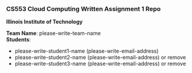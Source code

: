 ### CS553 Cloud Computing Written Assignment 1 Repo
**Illinois Institute of Technology**  

**Team Name**: please-write-team-name  
**Students**:  
* please-write-student1-name (please-write-email-address)  
* please-write-student2-name (please-write-email-address) or remove  
* please-write-student3-name (please-write-email-address) or remove  
